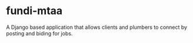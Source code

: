 # fundi-mtaa
A Django based application that allows clients and plumbers to connect by posting and biding for jobs.
